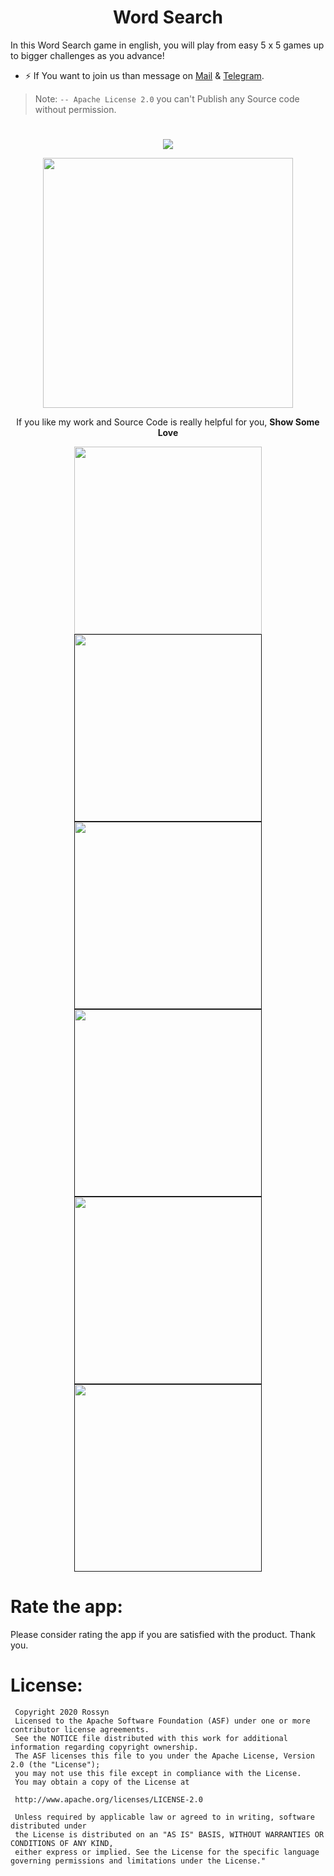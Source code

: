 <p align="center">
  <h1 align="center">Word Search</h1>
  
In this Word Search game in english, you will play from easy 5 x 5 games up to bigger challenges as you advance! 

   
- ⚡  If You want to join us than message on <a href="banrossyn@gmail.com">Mail</a>
&
<a href="https://t.me/banrossyn">Telegram</a>. 

> Note: `-- Apache License 2.0` you can't Publish any Source code without permission.
# 
<p align="center">
    <a href="https://www.paypal.com/paypalme/banrossyn">
      <img src="https://user-images.githubusercontent.com/97843190/188613514-0bdc3863-ba98-44f6-bcea-ac6e014c1ffa.jpg" />
    </a>
  </p>

<p align="center">
    <a href="https://www.paypal.com/paypalme/banrossyn">
      <img src="https://user-images.githubusercontent.com/97843190/184054819-e2e80e69-df46-4d38-8769-5d591673d412.png" width="400"/>
    </a>
  </p>
<p align="center">If you like my work and Source Code is really helpful for you, <strong>Show Some Love</strong></p>





<p align="center">
    <a href="https://user-images.githubusercontent.com/97843190/188613495-03d3f9e2-d918-4b7b-a378-36adada8c7ff.png">
      <img src="https://user-images.githubusercontent.com/97843190/188613495-03d3f9e2-d918-4b7b-a378-36adada8c7ff.png" width="300"/>
    </a>
    <a href="">
      <img src="https://user-images.githubusercontent.com/97843190/188613507-ed68766e-20fd-40f1-ae83-41c44c92d0f9.jpg" width="300"/>
    </a>
    <a href="">
      <img src="https://user-images.githubusercontent.com/97843190/188613481-f6b68710-c53d-466e-a828-4f9ee9034b0b.png" width="300"/>
    </a>
       <a href="">
      <img src="https://user-images.githubusercontent.com/97843190/188613473-b1dfbdc9-2e24-4905-9645-7a592b565674.png" width="300"/>
    </a>
        <a href="">
      <img src="https://user-images.githubusercontent.com/97843190/188613563-9540a100-f62c-4a0d-a170-0e46b3786f6d.png" width="300"/>
    </a>
        <a href="">
      <img src="https://user-images.githubusercontent.com/97843190/188613529-f48302f3-e943-4a48-94bf-f629c653d689.png" width="300"/>
    </a>
  </p>





  
# Rate the app:
Please consider rating the app if you are satisfied with the product. Thank you.
       
# License: 
 ```
  Copyright 2020 Rossyn
  Licensed to the Apache Software Foundation (ASF) under one or more contributor license agreements. 
  See the NOTICE file distributed with this work for additional information regarding copyright ownership. 
  The ASF licenses this file to you under the Apache License, Version 2.0 (the "License"); 
  you may not use this file except in compliance with the License. 
  You may obtain a copy of the License at 
  
  http://www.apache.org/licenses/LICENSE-2.0 
  
  Unless required by applicable law or agreed to in writing, software distributed under 
  the License is distributed on an "AS IS" BASIS, WITHOUT WARRANTIES OR CONDITIONS OF ANY KIND,
  either express or implied. See the License for the specific language governing permissions and limitations under the License."
 
  

